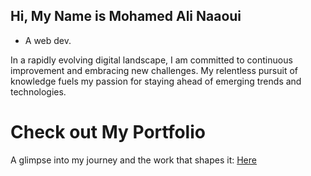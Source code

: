 ## Hi, My Name is Mohamed Ali Naaoui

- A web dev.
 
In a rapidly evolving digital landscape, I am committed to continuous improvement and embracing new challenges. 
My relentless pursuit of knowledge fuels my passion for staying ahead of emerging trends and technologies.

# Check out My Portfolio
A glimpse into my journey and the work that shapes it: [Here](https://medali.vercel.app/)
